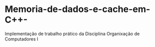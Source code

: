 # Memoria-de-dados-e-cache-em-C++-
Implementação de trabalho prático da Disciplina Organixação de Computadores I
